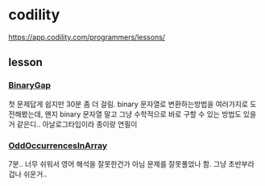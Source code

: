 # codility
https://app.codility.com/programmers/lessons/


## lesson

### [BinaryGap](https://app.codility.com/programmers/lessons/1-iterations/binary_gap/)
첫 문제답게 쉽지만 30분 좀 더 걸림. binary 문자열로 변환하는방법을 여러가지로 도전해봤는데, 왠지 binary 문자열 말고 그냥 수학적으로 바로 구할 수 있는 방법도 있을 거 같은디.. 
아날로그타입이라 종이랑 연필이 

### [OddOccurrencesInArray](https://app.codility.com/programmers/lessons/2-arrays/odd_occurrences_in_array/)
7분.. 너무 쉬워서 영어 해석을 잘못한건가 아님 문제를 잘못풀었나 함. 그냥 초반부라 겁나 쉬운거..

